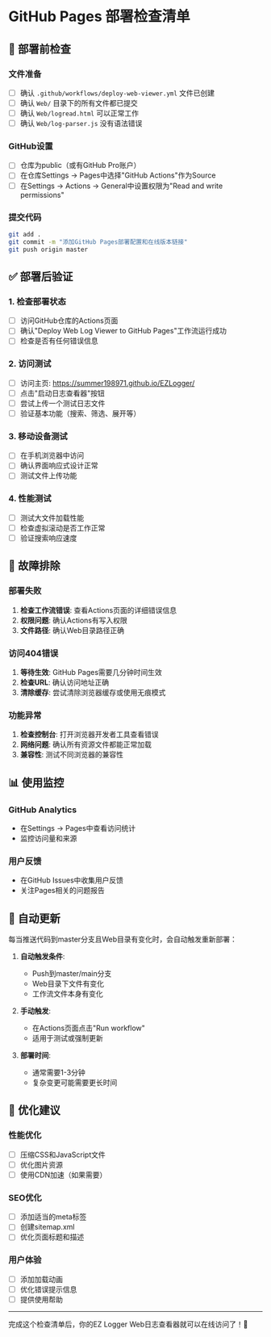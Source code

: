 # GitHub Pages 部署检查清单

## 🚀 部署前检查

### 文件准备
- [ ] 确认 `.github/workflows/deploy-web-viewer.yml` 文件已创建
- [ ] 确认 `Web/` 目录下的所有文件都已提交
- [ ] 确认 `Web/logread.html` 可以正常工作
- [ ] 确认 `Web/log-parser.js` 没有语法错误

### GitHub设置
- [ ] 仓库为public（或有GitHub Pro账户）
- [ ] 在仓库Settings → Pages中选择"GitHub Actions"作为Source
- [ ] 在Settings → Actions → General中设置权限为"Read and write permissions"

### 提交代码
```bash
git add .
git commit -m "添加GitHub Pages部署配置和在线版本链接"
git push origin master
```

## ✅ 部署后验证

### 1. 检查部署状态
- [ ] 访问GitHub仓库的Actions页面
- [ ] 确认"Deploy Web Log Viewer to GitHub Pages"工作流运行成功
- [ ] 检查是否有任何错误信息

### 2. 访问测试
- [ ] 访问主页: https://summer198971.github.io/EZLogger/
- [ ] 点击"启动日志查看器"按钮
- [ ] 尝试上传一个测试日志文件
- [ ] 验证基本功能（搜索、筛选、展开等）

### 3. 移动设备测试
- [ ] 在手机浏览器中访问
- [ ] 确认界面响应式设计正常
- [ ] 测试文件上传功能

### 4. 性能测试
- [ ] 测试大文件加载性能
- [ ] 检查虚拟滚动是否工作正常
- [ ] 验证搜索响应速度

## 🔧 故障排除

### 部署失败
1. **检查工作流错误**: 查看Actions页面的详细错误信息
2. **权限问题**: 确认Actions有写入权限
3. **文件路径**: 确认Web目录路径正确

### 访问404错误
1. **等待生效**: GitHub Pages需要几分钟时间生效
2. **检查URL**: 确认访问地址正确
3. **清除缓存**: 尝试清除浏览器缓存或使用无痕模式

### 功能异常
1. **检查控制台**: 打开浏览器开发者工具查看错误
2. **网络问题**: 确认所有资源文件都能正常加载
3. **兼容性**: 测试不同浏览器的兼容性

## 📊 使用监控

### GitHub Analytics
- 在Settings → Pages中查看访问统计
- 监控访问量和来源

### 用户反馈
- 在GitHub Issues中收集用户反馈
- 关注Pages相关的问题报告

## 🔄 自动更新

每当推送代码到master分支且Web目录有变化时，会自动触发重新部署：

1. **自动触发条件**:
   - Push到master/main分支
   - Web目录下文件有变化
   - 工作流文件本身有变化

2. **手动触发**:
   - 在Actions页面点击"Run workflow"
   - 适用于测试或强制更新

3. **部署时间**:
   - 通常需要1-3分钟
   - 复杂变更可能需要更长时间

## 🎯 优化建议

### 性能优化
- [ ] 压缩CSS和JavaScript文件
- [ ] 优化图片资源
- [ ] 使用CDN加速（如果需要）

### SEO优化
- [ ] 添加适当的meta标签
- [ ] 创建sitemap.xml
- [ ] 优化页面标题和描述

### 用户体验
- [ ] 添加加载动画
- [ ] 优化错误提示信息
- [ ] 提供使用帮助

---

完成这个检查清单后，你的EZ Logger Web日志查看器就可以在线访问了！🎉
